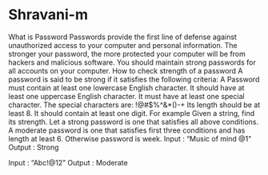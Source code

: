 # Shravani-m
What is Password
Passwords provide the first line of defense against unauthorized
 access to your computer and personal information.
The stronger your password, the more protected your computer 
will be from hackers and malicious software. You should maintain strong passwords for all accounts on your computer.
How to check strength of a password
A password is said to be strong if it satisfies the following criteria: 
A Password must contain at least one lowercase English character.
It  should have at least one uppercase English character.
It must have at least one special character. The special characters are: !@#$%^&*()-+
Its length should be at least 8.
It should contain at least one digit.
For example
Given a string, find its strength. Let a strong password is one that satisfies all above conditions. A moderate password is one that satisfies first three conditions and has length at least 6. Otherwise password is week.
Input : “Music of mind @1"
Output : Strong

Input : “Abc!@12”
Output : Moderate
